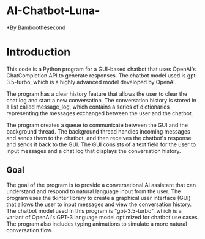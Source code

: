 # AI-Chatbot-Luna-
*By Bamboothesecond

# Introduction

This code is a Python program for a GUI-based chatbot that uses OpenAI's ChatCompletion API to generate responses. The chatbot model used is gpt-3.5-turbo, which is a highly advanced model developed by OpenAI.

The program has a clear history feature that allows the user to clear the chat log and start a new conversation. The conversation history is stored in a list called message_log, which contains a series of dictionaries representing the messages exchanged between the user and the chatbot.

The program creates a queue to communicate between the GUI and the background thread. The background thread handles incoming messages and sends them to the chatbot, and then receives the chatbot's response and sends it back to the GUI. The GUI consists of a text field for the user to input messages and a chat log that displays the conversation history.

## Goal
The goal of the program is to provide a conversational AI assistant that can understand and respond to natural language input from the user. The program uses the tkinter library to create a graphical user interface (GUI) that allows the user to input messages and view the conversation history. The chatbot model used in this program is "gpt-3.5-turbo", which is a variant of OpenAI's GPT-3 language model optimized for chatbot use cases. The program also includes typing animations to simulate a more natural conversation flow.
